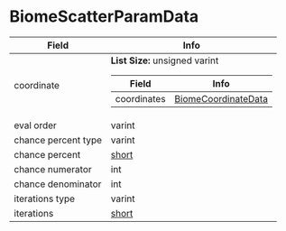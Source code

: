 # BiomeScatterParamData

<table><thead><tr><th>Field</th><th>Info</th></tr></thead><tbody>
<tr><td>coordinate</td><td><b>List Size:</b> unsigned varint
  <table><thead><tr><th>Field</th><th>Info</th></tr></thead><tbody>
  <tr><td>coordinates</td><td><a href="../types/BiomeCoordinateData.md">BiomeCoordinateData</a></td></tr>
  </tbody></table></td></tr>
<tr><td>eval order</td><td>varint</td></tr>
<tr><td>chance percent type</td><td>varint</td></tr>
<tr><td>chance percent</td><td><a href="../types/short.md">short</a></td></tr>
<tr><td>chance numerator</td><td>int</td></tr>
<tr><td>chance denominator</td><td>int</td></tr>
<tr><td>iterations type</td><td>varint</td></tr>
<tr><td>iterations</td><td><a href="../types/short.md">short</a></td></tr>
</tbody></table>